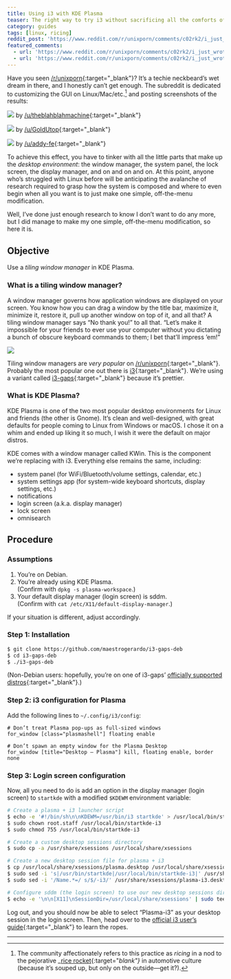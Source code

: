 ```yaml
---
title: Using i3 with KDE Plasma
teaser: The right way to try i3 without sacrificing all the comforts of KDE.
category: guides
tags: [linux, ricing]
reddit_post: 'https://www.reddit.com/r/unixporn/comments/c02rk2/i_just_wrote_a_beginners_guide_to_trying_out_i3/'
featured_comments:
  - url: 'https://www.reddit.com/r/unixporn/comments/c02rk2/i_just_wrote_a_beginners_guide_to_trying_out_i3/er0uxqf/'
  - url: 'https://www.reddit.com/r/unixporn/comments/c02rk2/i_just_wrote_a_beginners_guide_to_trying_out_i3/er14na8/'
---
```


Have you seen [/r/unixporn][]{:target="_blank"}? It’s a techie neckbeard’s wet
dream in there, and I honestly can’t get enough. The subreddit is dedicated to
customizing the GUI on Linux/Mac/etc.[^1] and posting screenshots of the results:

[![](https://i.redd.it/yhh2frtrum621.png)](https://www.reddit.com/r/unixporn/comments/a9p073/i3gaps_a_little_love_for_the_suckless_terminal/) by [/u/theblahblahmachine][]{:target="_blank"}

[![](https://i.redd.it/gp6napd7bm8z.png)](https://www.reddit.com/r/unixporn/comments/6m9du0/windowmaker_running_in_the_90s/) by [/u/GoldUtop][]{:target="_blank"}

[![](https://i.imgur.com/licQwYJ.png)](https://www.reddit.com/r/unixporn/comments/85a436/xfce_on_gnulinux_both_terminal_gui_deserve/) by [/u/addy-fe][]{:target="_blank"}

To achieve this effect, you have to tinker with all the little parts that make
up the <dfn>desktop environment</dfn>: the window manager, the system panel,
the lock screen, the display manager, and on and on and on. At this point,
anyone who’s struggled with Linux before will be anticipating the avalanche of
research required to grasp how the system is composed and where to even begin
when all you want is to just make one simple, off-the-menu modification.

Well, I’ve done just enough research to know I don’t want to do any more, but
I did manage to make my one simple, off-the-menu modification, so here it is.

Objective
---------

Use a <dfn>tiling window manager</dfn> in KDE Plasma.

### What is a tiling window manager?

A window manager governs how application windows are displayed on your screen.
You know how you can drag a window by the title bar, maximize it, minimize it,
restore it, pull up another window on top of it, and all that? A tiling window
manager says “No thank you!” to all that. “Let’s make it impossible for your
friends to ever use your computer without you dictating a bunch of obscure
keyboard commands to them; I bet that’ll impress ’em!”

![](https://cdn-ak.f.st-hatena.com/images/fotolife/s/shihanng/20171220/20171220175936.gif)

Tiling window managers are _very popular_ on
[/r/unixporn][]{:target="_blank"}. Probably the most popular one out there
is [i3][]{:target="_blank"}. We’re using a variant called
[i3-gaps][]{:target="_blank"} because it’s prettier.

### What is KDE Plasma?

KDE Plasma is one of the two most popular desktop environments for Linux and
friends (the other is Gnome). It’s clean and well-designed, with great
defaults for people coming to Linux from Windows or macOS. I chose it on a
whim and ended up liking it so much, I wish it were the default on major
distros.

KDE comes with a window manager called KWin. This is the component we’re
replacing with i3. Everything else remains the same, including:

* system panel (for WiFi/Bluetooth/volume settings, calendar, etc.)
* system settings app (for system-wide keyboard shortcuts, display settings, etc.)
* notifications
* login screen (a.k.a. display manager)
* lock screen
* omnisearch

Procedure
---------

### Assumptions

1. You’re on Debian.
2. You’re already using KDE Plasma.  
   (Confirm with `dpkg -s plasma-workspace`.)
3. Your default display manager (login screen) is sddm.  
   (Confirm with `cat /etc/X11/default-display-manager`.)

If your situation is different, adjust accordingly.

### Step 1: Installation

```sh
$ git clone https://github.com/maestrogerardo/i3-gaps-deb
$ cd i3-gaps-deb
$ ./i3-gaps-deb
```

(Non-Debian users: hopefully, you’re on one of i3-gaps’ [officially supported
distros][]{:target="_blank"}.)

### Step 2: i3 configuration for Plasma

Add the following lines to `~/.config/i3/config`:

```
# Don’t treat Plasma pop-ups as full-sized windows
for_window [class="plasmashell"] floating enable

# Don’t spawn an empty window for the Plasma Desktop
for_window [title="Desktop — Plasma"] kill, floating enable, border none
```

### Step 3: Login screen configuration

Now, all you need to do is add an option in the display manager (login screen)
to `startkde` with a modified `$KDEWM` environment variable:

```sh
# Create a plasma + i3 launcher script
$ echo -e '#!/bin/sh\n\nKDEWM=/usr/bin/i3 startkde' > /usr/local/bin/startkde-i3
$ sudo chown root.staff /usr/local/bin/startkde-i3
$ sudo chmod 755 /usr/local/bin/startkde-i3

# Create a custom desktop sessions directory
$ sudo cp -a /usr/share/xsessions /usr/local/share/xsessions

# Create a new desktop session file for plasma + i3
$ cp /usr/local/share/xsessions/plasma.desktop /usr/local/share/xsessions/plasma-i3.desktop
$ sudo sed -i 's|/usr/bin/startkde|/usr/local/bin/startkde-i3|' /usr/share/xsessions/plasma-i3.desktop
$ sudo sed -i '/Name.*=/ s/$/-i3/' /usr/share/xsessions/plasma-i3.desktop

# Configure sddm (the login screen) to use our new desktop sessions directory
$ echo -e '\n\n[X11]\nSessionDir=/usr/local/share/xsessions' | sudo tee -a /etc/sddm.conf
```

Log out, and you should now be able to select “Plasma-i3” as your desktop
session in the login screen. Then, head over to the [official i3 user’s
guide][]{:target="_blank"} to learn the ropes.

---

[^1]:

    The community affectionately refers to this practice as _ricing_ in a nod
    to the pejorative _[rice rocket][]{:target="_blank"}_ in automotive culture (because it’s
    souped up, but only on the outside—get it?).

[/r/unixporn]: https://www.reddit.com/r/unixporn
[/u/theblahblahmachine]: https://www.reddit.com/u/theblahblahmachine
[/u/GoldUtop]: https://www.reddit.com/u/GoldUtop
[/u/addy-fe]: https://www.reddit.com/u/addy-fe
[i3]: https://i3wm.org
[i3-gaps]: https://github.com/Airblader/i3
[i3-gaps-deb]: https://github.com/maestrogerardo/i3-gaps-deb
[officially supported distros]: https://github.com/Airblader/i3/wiki/Installation
[official i3 user’s guide]: https://i3wm.org/docs/userguide.html
[rice rocket]: https://en.wikipedia.org/wiki/Rice_burner
